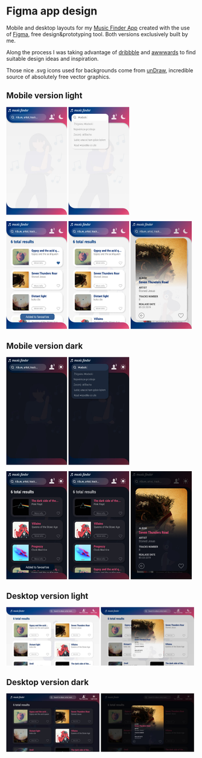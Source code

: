 # Figma app design

Mobile and desktop layouts for my [Music Finder App](https://github.com/bartekszajna/) created with the use of [Figma](https://figma.com), free design&prototyping tool. Both versions exclusively built by me.

Along the process I was taking advantage of [dribbble](https://dribbble.com/) and [awwwards](https://www.awwwards.com/) to find suitable design ideas and inspiration.

Those nice .svg icons used for backgrounds come from 
[unDraw](https://undraw.co/), incredible source of absolutely free 
vector graphics.

## Mobile version light

<p>
  <img src="design/mobile_views/light_mode_empty.jpg" width="32%" />
  <img src="design/mobile_views/light_mode_empty_search_bar.jpg" width="32%" />
</p>
<p>
  <img src="design/mobile_views/light_mode_like_popup.jpg" width="32%" />
  <img src="design/mobile_views/light_mode.jpg" width="32%" />
  <img src="design/mobile_views/light_mode_info_modal.jpg" width="32%" />
</p>

## Mobile version dark

<p>
  <img src="design/mobile_views/dark_mode_empty.jpg" width="32%" />
  <img src="design/mobile_views/dark_mode_empty_search_bar.jpg" width="32%" />
</p>
<p>
  <img src="design/mobile_views/dark_mode_like_popup.jpg" width="32%" />
  <img src="design/mobile_views/dark_mode.jpg" width="32%" />
  <img src="design/mobile_views/dark_mode_info_modal.jpg" width="32%" />
</p>

## Desktop version light

<p>
  <img src="design/desktop_views/light_mode.jpg" width="49%" />
  <img src="design/desktop_views/light_mode_info_modal.jpg" width="49%" />
</p>

## Desktop version dark

<p>
  <img src="design/desktop_views/dark_mode.jpg" width="49%" />
  <img src="design/desktop_views/dark_mode_info_modal.jpg" width="49%" />
</p>
